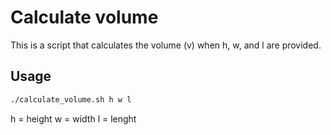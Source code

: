 # Calculate volume


This is a script that calculates the volume (v) when h, w, and l are provided.
## Usage
```bash
./calculate_volume.sh h w l
```
h = height
w = width
l = lenght 
